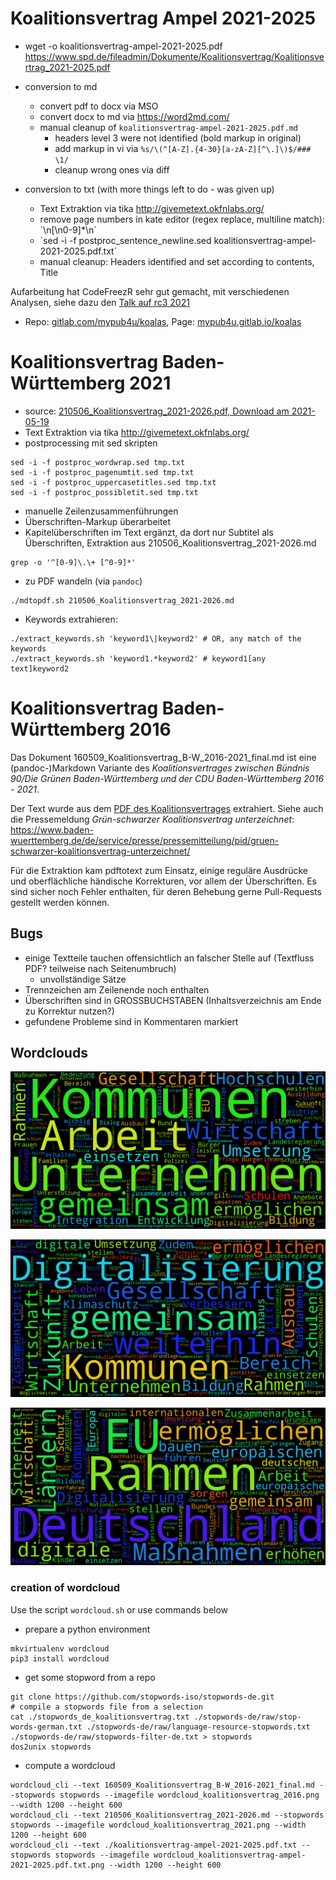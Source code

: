 # Koalitionsvertrag Ampel 2021-2025

* wget -o koalitionsvertrag-ampel-2021-2025.pdf https://www.spd.de/fileadmin/Dokumente/Koalitionsvertrag/Koalitionsvertrag_2021-2025.pdf

* conversion to md
    * convert pdf to docx via MSO
    * convert docx to md via https://word2md.com/
    * manual cleanup of `koalitionsvertrag-ampel-2021-2025.pdf.md`
        * headers level 3 were not identified (bold markup in original)
        * add markup in vi via `%s/\(^[A-Z].{4-30}[a-zA-Z][^\.]\)$/### \1/`
        * cleanup wrong ones via diff
* conversion to txt (with more things left to do - was given up)
    * Text Extraktion via tika http://givemetext.okfnlabs.org/
    * remove page numbers in kate editor (regex replace, multiline match): ´\n[\n0-9]*\n´
    * `sed -i -f postproc_sentence_newline.sed  koalitionsvertrag-ampel-2021-2025.pdf.txt´
    * manual cleanup: Headers identified and set according to contents, Title

Aufarbeitung hat CodeFreezR sehr gut gemacht, mit verschiedenen Analysen, siehe dazu den [Talk auf rc3 2021](https://pretalx.c3voc.de/rc3-2021-r3s/talk/PSEWJU/)
* Repo: [gitlab.com/mypub4u/koalas](https://gitlab.com/mypub4u/koalas), Page: [mypub4u.gitlab.io/koalas](http://mypub4u.gitlab.io/koalas/)


# Koalitionsvertrag Baden-Württemberg 2021

* source: [210506_Koalitionsvertrag_2021-2026.pdf, Download am 2021-05-19](https://www.baden-wuerttemberg.de/fileadmin/redaktion/dateien/PDF/210506_Koalitionsvertrag_2021-2026.pdf)
* Text Extraktion via tika http://givemetext.okfnlabs.org/
* postprocessing mit sed skripten

```
sed -i -f postproc_wordwrap.sed tmp.txt
sed -i -f postproc_pagenumtit.sed tmp.txt
sed -i -f postproc_uppercasetitles.sed tmp.txt
sed -i -f postproc_possibletit.sed tmp.txt
```

* manuelle Zeilenzusammenführungen
* Überschriften-Markup überarbeitet
* Kapitelüberschriften im Text ergänzt, da dort nur Subtitel als Überschriften, Extraktion aus 210506_Koalitionsvertrag_2021-2026.md

```
grep -o '^[0-9]\.\+ [^0-9]*' 
```

* zu PDF wandeln (via `pandoc`)

```
./mdtopdf.sh 210506_Koalitionsvertrag_2021-2026.md
```

* Keywords extrahieren:

```
./extract_keywords.sh 'keyword1\|keyword2' # OR, any match of the keywords
./extract_keywords.sh 'keyword1.*keyword2' # keyword1[any text]keyword2
```    

# Koalitionsvertrag Baden-Württemberg 2016

Das Dokument 160509_Koalitionsvertrag_B-W_2016-2021_final.md ist eine (pandoc-)Markdown Variante des 
*Koalitionsvertrages zwischen Bündnis 90/Die Grünen Baden-Württemberg und der CDU Baden-Württemberg 2016 - 2021*.

Der Text wurde aus dem [PDF des Koalitionsvertrages](https://www.baden-wuerttemberg.de/fileadmin/redaktion/dateien/PDF/160509_Koalitionsvertrag_B-W_2016-2021_final.PDF)
 extrahiert.
Siehe auch die Pressemeldung *Grün-schwarzer Koalitionsvertrag unterzeichnet*: https://www.baden-wuerttemberg.de/de/service/presse/pressemitteilung/pid/gruen-schwarzer-koalitionsvertrag-unterzeichnet/

Für die Extraktion kam pdftotext zum Einsatz, einige reguläre Ausdrücke und oberflächliche händische Korrekturen, vor allem der Überschriften.
Es sind sicher noch Fehler enthalten, für deren Behebung gerne Pull-Requests gestellt werden können.

## Bugs

* einige Textteile tauchen offensichtlich an falscher Stelle auf (Textfluss PDF? teilweise nach Seitenumbruch)
    * unvollständige Sätze
* Trennzeichen am Zeilenende noch enthalten
* Überschriften sind in GROSSBUCHSTABEN (Inhaltsverzeichnis am Ende zu Korrektur nutzen?)
* gefundene Probleme sind in Kommentaren markiert


## Wordclouds


![Wordcloud Koalitionsvertrag 2016](wordcloud_koalitionsvertrag_2016.png)

![Wordcloud Koalitionsvertrag 2021](wordcloud_koalitionsvertrag_2021.png)

![Wordcloud Koalitionsvertrag Ampel 2021-2025](./wordcloud_koalitionsvertrag-ampel-2021-2025.pdf.txt.png)

### creation of wordcloud

Use the script `wordcloud.sh` or use commands below

* prepare a python environment

```
mkvirtualenv wordcloud
pip3 install wordcloud
```

* get some stopword from a repo

```
git clone https://github.com/stopwords-iso/stopwords-de.git
# compile a stopwords file from a selection
cat ./stopwords_de_koalitionsvertrag.txt ./stopwords-de/raw/stop-words-german.txt ./stopwords-de/raw/language-resource-stopwords.txt ./stopwords-de/raw/stopwords-filter-de.txt > stopwords
dos2unix stopwords
```

* compute a wordcloud

```
wordcloud_cli --text 160509_Koalitionsvertrag_B-W_2016-2021_final.md --stopwords stopwords --imagefile wordcloud_koalitionsvertrag_2016.png --width 1200 --height 600
wordcloud_cli --text 210506_Koalitionsvertrag_2021-2026.md --stopwords stopwords --imagefile wordcloud_koalitionsvertrag_2021.png --width 1200 --height 600
wordcloud_cli --text ./koalitionsvertrag-ampel-2021-2025.pdf.txt --stopwords stopwords --imagefile wordcloud_koalitionsvertrag-ampel-2021-2025.pdf.txt.png --width 1200 --height 600
```


